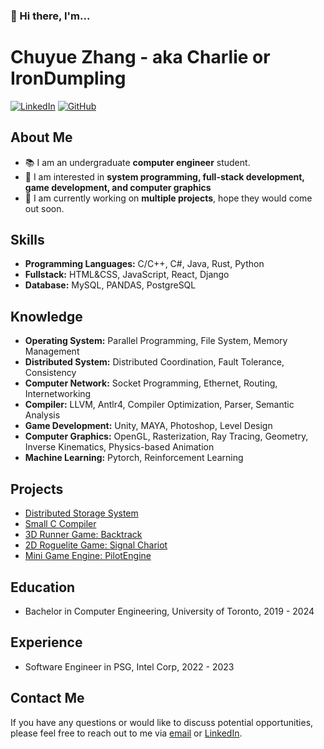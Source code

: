 ### 👋 Hi there, I'm... 

<!--
**IronDumpling/IronDumpling** is a ✨ _special_ ✨ repository because its `README.md` (this file) appears on your GitHub profile.

Here are some ideas to get you started:

- 🔭 I’m currently working on ...
- 🌱 I’m currently learning ...
- 👯 I’m looking to collaborate on ...
- 🤔 I’m looking for help with ...
- 💬 Ask me about ...
- 📫 How to reach me: ...
- 😄 Pronouns: ...
- ⚡ Fun fact: ...
-->

# Chuyue Zhang - aka Charlie or IronDumpling

[![LinkedIn](https://img.shields.io/badge/LinkedIn-Profile-blue)](https://www.linkedin.com/in/chuyuez/)
[![GitHub](https://img.shields.io/badge/GitHub-Profile-brightgreen)](https://github.com/IronDumpling)

## About Me

- :books: I am an undergraduate **computer engineer** student. 
- 🌱 I am interested in **system programming, full-stack development, game development, and computer graphics**
- 🔭 I am currently working on **multiple projects**, hope they would come out soon.

## Skills

- **Programming Languages:** C/C++, C#, Java, Rust, Python
- **Fullstack:** HTML&CSS, JavaScript, React, Django
- **Database:** MySQL, PANDAS, PostgreSQL

## Knowledge

- **Operating System:** Parallel Programming, File System, Memory Management
- **Distributed System:** Distributed Coordination, Fault Tolerance, Consistency
- **Computer Network:** Socket Programming, Ethernet, Routing, Internetworking
- **Compiler:** LLVM, Antlr4, Compiler Optimization, Parser, Semantic Analysis
- **Game Development:** Unity, MAYA, Photoshop, Level Design
- **Computer Graphics:** OpenGL, Rasterization, Ray Tracing, Geometry, Inverse Kinematics, Physics-based Animation
- **Machine Learning:** Pytorch, Reinforcement Learning

## Projects

- [Distributed Storage System](https://github.com/IronDumpling/distributed-storage-service)
- [Small C Compiler](https://github.com/IronDumpling/LLVM-small-C-IR-Generator) 
- [3D Runner Game: Backtrack](https://github.com/FinalProject-Team1-Backtrack/mainProject)
- [2D Roguelite Game: Signal Chariot](https://github.com/IronDumpling/signal-chariot) 
- [Mini Game Engine: PilotEngine](https://github.com/IronDumpling/PilotEngine)

## Education

- Bachelor in Computer Engineering, University of Toronto, 2019 - 2024

## Experience

- Software Engineer in PSG, Intel Corp, 2022 - 2023

## Contact Me

If you have any questions or would like to discuss potential opportunities, please feel free to reach out to me via [email](mailto:irondumpling233@outlook.com) or [LinkedIn](https://www.linkedin.com/in/chuyue-zhang-27216a207/).

